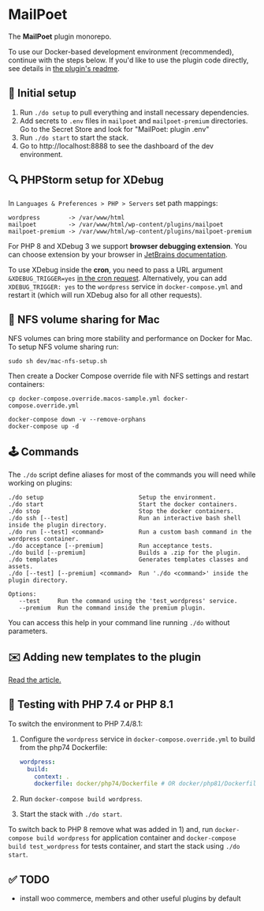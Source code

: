 # MailPoet
The **MailPoet** plugin monorepo.

To use our Docker-based development environment (recommended), continue with the steps below.
If you'd like to use the plugin code directly, see details in [the plugin's readme](mailpoet/README.md).

## 🔌 Initial setup
1) Run `./do setup` to pull everything and install necessary dependencies.
2) Add secrets to `.env` files in `mailpoet` and `mailpoet-premium` directories. Go to the Secret Store and look for "MailPoet: plugin .env"
3) Run `./do start` to start the stack.
4) Go to http://localhost:8888 to see the dashboard of the dev environment.


## 🔍 PHPStorm setup for XDebug
In `Languages & Preferences > PHP > Servers` set path mappings:

```shell
wordpress        -> /var/www/html
mailpoet         -> /var/www/html/wp-content/plugins/mailpoet
mailpoet-premium -> /var/www/html/wp-content/plugins/mailpoet-premium
```

For PHP 8 and XDebug 3 we support **browser debugging extension**.
You can choose extension by your browser in [JetBrains documentation](https://www.jetbrains.com/help/phpstorm/browser-debugging-extensions.html).

To use XDebug inside the **cron**, you need to pass a URL argument `&XDEBUG_TRIGGER=yes`
[in the cron request](https://github.com/mailpoet/mailpoet/blob/bf7bd6d2d9090ed6ec7b8b575bb7d6b08e663a52/lib/Cron/CronHelper.php#L155-L166).
Alternatively, you can add `XDEBUG_TRIGGER: yes` to the `wordpress` service in `docker-compose.yml` and restart it (which will run XDebug also for all other requests).

## 💾 NFS volume sharing for Mac
NFS volumes can bring more stability and performance on Docker for Mac. To setup NFS volume sharing run:
```shell
sudo sh dev/mac-nfs-setup.sh
```

Then create a Docker Compose override file with NFS settings and restart containers:
```shell
cp docker-compose.override.macos-sample.yml docker-compose.override.yml

docker-compose down -v --remove-orphans
docker-compose up -d
```

## 🕹 Commands
The `./do` script define aliases for most of the commands you will need while working on plugins:

```shell
./do setup                           Setup the environment.
./do start                           Start the docker containers.
./do stop                            Stop the docker containers.
./do ssh [--test]                    Run an interactive bash shell inside the plugin directory.
./do run [--test] <command>          Run a custom bash command in the wordpress container.
./do acceptance [--premium]          Run acceptance tests.
./do build [--premium]               Builds a .zip for the plugin.
./do templates                       Generates templates classes and assets.
./do [--test] [--premium] <command>  Run './do <command>' inside the plugin directory.

Options:
   --test     Run the command using the 'test_wordpress' service.
   --premium  Run the command inside the premium plugin.
```

You can access this help in your command line running `./do` without parameters.

## ✉️ Adding new templates to the plugin
[Read the article.](https://mailpoet.atlassian.net/wiki/spaces/MAILPOET/pages/629374977/Adding+new+templates+to+the+plugin)

## 🚥 Testing with PHP 7.4 or PHP 8.1
To switch the environment to PHP 7.4/8.1:
1) Configure the `wordpress` service in `docker-compose.override.yml` to build from the php74 Dockerfile:

   ```yaml
   wordpress:
     build:
       context: .
       dockerfile: docker/php74/Dockerfile # OR docker/php81/Dockerfile
   ```
3) Run `docker-compose build wordpress`.
4) Start the stack with `./do start`.

To switch back to PHP 8 remove what was added in 1) and, run `docker-compose build wordpress` for application container and `docker-compose build test_wordpress` for tests container,
and start the stack using `./do start`.

## ✅ TODO
- install woo commerce, members and other useful plugins by default
